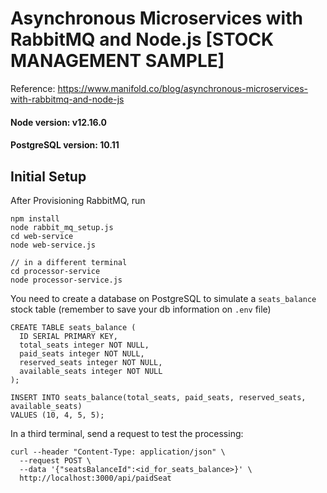# Asynchronous Microservices with RabbitMQ and Node.js [STOCK MANAGEMENT SAMPLE]
Reference: https://www.manifold.co/blog/asynchronous-microservices-with-rabbitmq-and-node-js

#### Node version: v12.16.0
#### PostgreSQL version: 10.11

## Initial Setup
After Provisioning RabbitMQ, run
````
npm install
node rabbit_mq_setup.js
cd web-service
node web-service.js

// in a different terminal
cd processor-service
node processor-service.js
````

You need to create a database on PostgreSQL to simulate a `seats_balance` stock table (remember to save your db information on `.env` file)
````
CREATE TABLE seats_balance (
  ID SERIAL PRIMARY KEY,
  total_seats integer NOT NULL,
  paid_seats integer NOT NULL,
  reserved_seats integer NOT NULL,
  available_seats integer NOT NULL
);

INSERT INTO seats_balance(total_seats, paid_seats, reserved_seats, available_seats)
VALUES (10, 4, 5, 5);

````

In a third terminal, send a request to test the processing:
````
curl --header "Content-Type: application/json" \
  --request POST \
  --data '{"seatsBalanceId":<id_for_seats_balance>}' \
  http://localhost:3000/api/paidSeat
````
